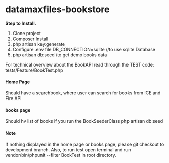 #  datamaxfiles-bookstore
**Step to Install.**

 1. Clone project
 2. Composer Install
 3. php artisan key:generate
 4. Configure .env file DB_CONNECTION=sqlite //to use sqlite Database 
 5. php artisan db:seed /to get demo books data
 
 For technical overview about the BookAPI read through the TEST code: tests/Feature/BookTest.php
 #### Home Page
 Should have a searchbook, where user can search for books from ICE and Fire API
 #### books page
 Should hv list of books if you run the BookSeederClass php artisan db:seed

#### Note
If nothing displayed in the home page or books page, please git checkout to development branch.
Also, to run test open terminal and run vendor/bin/phpunit --filter BookTest in root directory.
 
